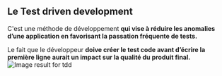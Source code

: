 ## Le Test driven development

C'est une méthode de développement **qui vise à réduire les anomalies d’une application en favorisant la passation fréquente de tests.** 

Le fait que le développeur **doive créer le test code avant d’écrire la première ligne aurait un impact sur la qualité du produit final.**
![Image result for tdd](https://www.thinktocode.com/wp-content/uploads/2018/02/red-green-refactor.png)


